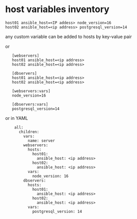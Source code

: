 # host variables inventory

    host01 ansible_host=<IP addess> node_version=16
    host02 ansible_host=<ip address> postgresql_version=14
any custom variable can be added to hosts by key-value pair

or 

       [webservers]
       host01 ansible_host=<ip address> 
       host02 ansible_host=<ip address>

       [dbservers]
       host01 ansible_host=<ip address> 
       host02 ansible_host=<ip address>

       [webservers:vars]
       node_version=16

       [dbservers:vars]
       postgresql_version=14

or in YAML

        all:
          children:
            vars:
              name: server
            webservers:
              hosts:
                host01:
                  ansible_host: <ip address>
                host02:
                  ansible_host: <ip address>
              vars:
                node_version: 16
            dbservers:
              hosts:
                host01:
                  ansible_host: <ip address>
                host02:
                  ansible_host: <ip address>
              vars:
                postgresql_version: 14


        

